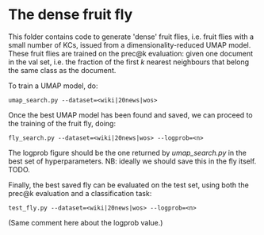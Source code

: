 # The dense fruit fly

This folder contains code to generate 'dense' fruit flies, i.e. fruit flies with a small number of KCs, issued from a dimensionality-reduced UMAP model. These fruit flies are trained on the prec@k evaluation: given one document in the val set, i.e. the fraction of the first *k* nearest neighbours that belong the same class as the document. 

To train a UMAP model, do:

    umap_search.py --dataset=<wiki|20news|wos> 

Once the best UMAP model has been found and saved, we can proceed to the training of the fruit fly, doing:

    fly_search.py --dataset=<wiki|20news|wos> --logprob=<n>

The logprob figure should be the one returned by *umap_search.py* in the best set of hyperparameters. NB: ideally we should save this in the fly itself. TODO.

Finally, the best saved fly can be evaluated on the test set, using both the prec@k evaluation and a classification task:

    test_fly.py --dataset=<wiki|20news|wos> --logprob=<n>

(Same comment here about the logprob value.)
